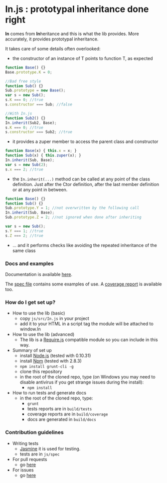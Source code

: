 # In.js : prototypal inheritance done right #

**In** comes from **In**heritance and this is what the lib provides.
More accurately, it provides prototypal inheritance.

It takes care of some details often overlooked:

* the constructor of an instance of T points to function T, as expected
```javascript
function Base() {}
Base.prototype.K = 0;

//Bad free style
function Sub() {}
Sub.prototype = new Base();
var s = new Sub();
s.K === 0; //true
s.constructor === Sub; //false

//With In.js
function Sub2() {}
In.inherit(Sub2, Base);
s.K === 0; //true
s.constructor === Sub2; //true
```
* it provides a zuper member to access the parent class and constructor
```javascript
function Base(x) { this.x = x; }
function Sub(x) { this.zuper(x); }
In.inherit(Sub, Base);
var s = new Sub(2);
s.x === 2; //true
```
* the `In.inherit(...)` method can be called at any point of the class definition.
  Just after the Ctor definition, after the last member definition or at any point
  in between.
```javascript
function Base() {}
function Sub() {}
Sub.prototype.Y = 1; //not overwritten by the following call
In.inherit(Sub, Base);
Sub.prototype.Z = 2; //not ignored when done after inheriting

var s = new Sub();
s.Y === 1; //true
s.Z === 2; //true
```
* ... and it performs checks like avoiding the repeated inheritance of the same class

### Docs and examples ###

Documentation is available [here](https://rawgit.com/valentinomiazzo/in_js/master/build/docs/classes/In.html).

The [spec file](js/spec/In.js) contains some examples of use.
A [coverage report](https://rawgit.com/valentinomiazzo/in_js/master/build/coverage/PhantomJS%201.9.8%20(Windows%207)/index.html) is available too.

### How do I get set up? ###

* How to use the lib (basic)
    * copy `js/src/In.js` in your project
    * add it to your HTML in a script tag the module will be attached to window.In
* How to use the lib (advanced)
    * The lib is a [Require.js](http://require.js) compatible module so you can include in this way.
* Summary of set up
    * install [Node.js](http://nodejs.org/) (tested with 0.10.31)
    * install [Npm](https://www.npmjs.com/) (tested with 2.8.3)
    * `npm install grunt-cli -g`
    * clone this repository
    * in the root of the cloned repo, type (on Windows you may need to disable antivirus if you get strange issues during the install):
        * `npm install`
* How to run tests and generate docs
    * in the root of the cloned repo, type:
        * `grunt`
        * tests reports are in `build/tests`
        * coverage reports are in `build/coverage`
        * docs are generated in `build/docs`

### Contribution guidelines ###

* Writing tests
    * [Jasmine](https://jasmine.github.io/) it is used for testing.
    * tests are in `js/spec`
* For pull requests
    * go [here](../../pulls)
* For issues
    * go [here](../../issues)
